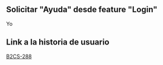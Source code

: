 
## Solicitar "Ayuda" desde feature "Login"
Yo 

## Link a la historia de usuario

[B2CS-288](https://digitalfemsa.atlassian.net/browse/B2CS-288)
